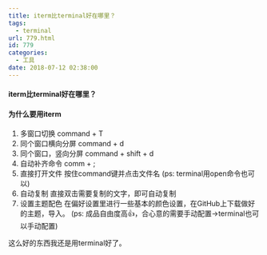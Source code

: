 ```yaml
---
title: iterm比terminal好在哪里？
tags:
  - terminal
url: 779.html
id: 779
categories:
  - 工具
date: 2018-07-12 02:38:00
---
```


#### iterm比terminal好在哪里？

#### 为什么要用iterm

1.  多窗口切换 command + T
2.  同个窗口横向分屏 command + d
3.  同个窗口，竖向分屏 command + shift + d
4.  自动补齐命令 comm + ;
5.  直接打开文件 按住command键并点击文件名 (ps: terminal用open命令也可以)
6.  自动复制 直接双击需要复制的文字，即可自动复制
7.  设置主题配色 在偏好设置里进行一些基本的颜色设置，在GitHub上下载做好的主题，导入。 (ps: 成品自由度高👍，合心意的需要手动配置->terminal也可以手动配置)

这么好的东西我还是用terminal好了。
